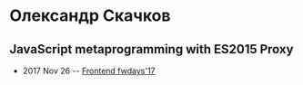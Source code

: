 # Олександр Скачков

## JavaScript metaprogramming with ES2015 Proxy
- 2017 Nov 26 -- [Frontend fwdays&#39;17](https://frameworksdays.com/event/frontend-fwdays-17/review/js-metaprogramming-with-es2015)    
